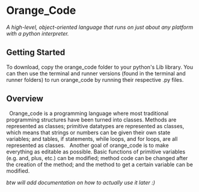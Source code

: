 # Orange_Code

*A high-level, object-oriented language that runs on just about any platform with a python interpreter.*

## Getting Started

To download, copy the orange_code folder to your python's Lib library. You can then use the terminal and runner versions (found in the terminal and runner folders) to run orange_code by running their respective .py files.

## Overview

&nbsp;&nbsp;Orange_code is a programming language where most traditional programming structures have been turned into classes. Methods are represented as classes; primitive datatypes are represented as classes, which means that strings or numbers can be given their own state variables; and tables, if statements, while loops, and for loops, are all represented as classes.
&nbsp;&nbsp;Another goal of orange_code is to make everything as editable as possible. Basic functions of primitive variables (e.g. and, plus, etc.) can be modified; method code can be changed after the creation of the method; and the method to get a certain variable can be modified.


*btw will add documentation on how to actually use it later :)*

